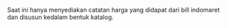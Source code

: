 Saat ini hanya menyediakan catatan harga yang didapat dari bill indomaret dan disusun kedalam bentuk katalog.
